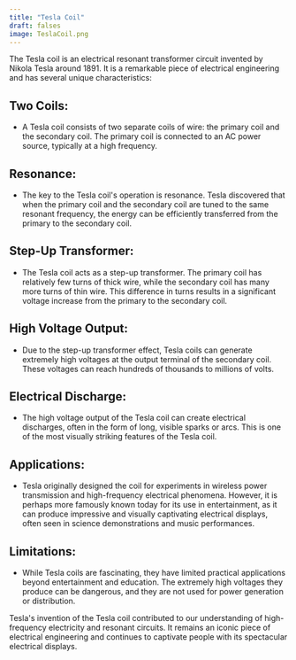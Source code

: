 ```yaml
---
title: "Tesla Coil"
draft: falses
image: TeslaCoil.png
---
```


The Tesla coil is an electrical resonant transformer circuit invented by Nikola Tesla around 1891. It is a remarkable piece of electrical engineering and has several unique characteristics:

## Two Coils:
   - A Tesla coil consists of two separate coils of wire: the primary coil and the secondary coil. The primary coil is connected to an AC power source, typically at a high frequency. 

## Resonance:
   - The key to the Tesla coil's operation is resonance. Tesla discovered that when the primary coil and the secondary coil are tuned to the same resonant frequency, the energy can be efficiently transferred from the primary to the secondary coil.

## Step-Up Transformer:
   - The Tesla coil acts as a step-up transformer. The primary coil has relatively few turns of thick wire, while the secondary coil has many more turns of thin wire. This difference in turns results in a significant voltage increase from the primary to the secondary coil.

## High Voltage Output:
   - Due to the step-up transformer effect, Tesla coils can generate extremely high voltages at the output terminal of the secondary coil. These voltages can reach hundreds of thousands to millions of volts.

## Electrical Discharge:
   - The high voltage output of the Tesla coil can create electrical discharges, often in the form of long, visible sparks or arcs. This is one of the most visually striking features of the Tesla coil.

## Applications:
   - Tesla originally designed the coil for experiments in wireless power transmission and high-frequency electrical phenomena. However, it is perhaps more famously known today for its use in entertainment, as it can produce impressive and visually captivating electrical displays, often seen in science demonstrations and music performances.

## Limitations:
   - While Tesla coils are fascinating, they have limited practical applications beyond entertainment and education. The extremely high voltages they produce can be dangerous, and they are not used for power generation or distribution.

Tesla's invention of the Tesla coil contributed to our understanding of high-frequency electricity and resonant circuits. It remains an iconic piece of electrical engineering and continues to captivate people with its spectacular electrical displays.
